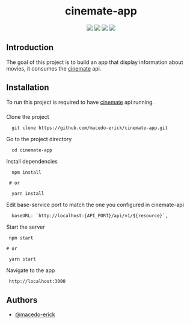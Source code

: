 
<h1 align="center"> cinemate-app </h1>

<p align="center"> 
<a href="#"><img src="https://img.shields.io/badge/node.js-6DA55F?style=for-the-badge&logo=node.js&logoColor=white"/></a>
<a href="#"><img src="https://img.shields.io/badge/NPM-%23CB3837.svg?style=for-the-badge&logo=npm&logoColor=white"/></a>
<a href="#"><img src="https://img.shields.io/badge/react-%2320232a.svg?style=for-the-badge&logo=react&logoColor=%2361DAFB"/></a>
<a href="#"><img src="https://img.shields.io/badge/Next-black?style=for-the-badge&logo=next.js&logoColor=white"/></a>
</p>

## Introduction

<p>
    The goal of this project is to build an app that display information about movies, it consumes the <a href="https://github.com/macedo-erick/cinemate-api">cinemate</a> api.
</p>

## Installation

<p>
    To run this project is required to have <a href="https://github.com/macedo-erick/cinemate-api">cinemate</a> api running.
</p>

###

Clone the project

```
  git clone https://github.com/macedo-erick/cinemate-app.git
```

Go to the project directory

```
  cd cinemate-app
```

Install dependencies

```
  npm install

 # or

  yarn install
```

Edit base-service port to match the one you configured in cinemate-api

```
  baseURL: `http://localhost:{API_PORT}/api/v1/${resource}`,
```

Start the server

```
 npm start

# or

 yarn start
```

Navigate to the app

```
 http://localhost:3000
```

## Authors

- [@macedo-erick](https://www.github.com/macedo-erick)


